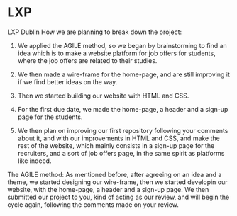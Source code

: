 # LXP
LXP Dublin
How we are planning to break down the project:
  1)  We applied the AGILE method, so we began by brainstorming to find an idea which is to make a website platform for job offers for students, where the job offers are related to their studies.
  2) We then made a wire-frame for the home-page, and are still improving it if we find better ideas on the way.
  3) Then we started building our website with HTML and CSS.
  
  1) For the first due date, we made the home-page, a header and a sign-up page for the students.
  2) We then plan on improving our first repository following your comments about it, and with our improvements in HTML and CSS, and make the rest of the website, which mainly consists in a sign-up page for the recruiters, and a sort of job offers page, in the same spirit as platforms like indeed.
  
The AGILE method:
  As mentioned before, after agreeing on an idea and a theme, we started designing our wire-frame, then we started developin our website, with the home-page, a header and a sign-up page. We then submitted our project to you, kind of acting as our review, and will begin the cycle again, following the comments made on your review.
